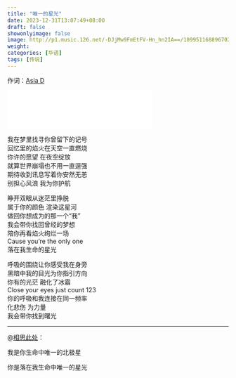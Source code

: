 ```yaml
---
title: "唯一的星光"
date: 2023-12-31T13:07:49+08:00
draft: false
showonlyimage: false
image: http://p1.music.126.net/-DJjMw9FmEtFV-Hn_hn2IA==/109951168896702392.jpg
weight: 
categories: [华语]
tags: [传说]
---
```


作词：[Asia D](https://music.163.com/#/song?id=2079859600&userid=29382116)
<!--more-->
<iframe frameborder="no" border="0" marginwidth="0" marginheight="0" width=330 height=86 src="//music.163.com/outchain/player?type=2&id=2079859600&auto=0&height=66"></iframe>

我在梦里找寻你曾留下的记号  
回忆里的焰火在天空一直燃烧  
你许的愿望  在夜空绽放  
就算世界崩塌也不用一直逞强  
期待收到讯息写着你安然无恙  
别担心风浪  我为你护航  

睁开双眼从迷茫里挣脱  
属于你的颜色  渲染这星河  
做回你想成为的那一个“我”  
我会带你找回曾经的梦想  
陪你再看焰火绚烂一场  
Cause you’re the only one  
落在我生命的星光  

呼吸的围绕让你感受我在身旁  
黑暗中我的目光为你指引方向  
你有的光茫  融化了冰霜  
Close your eyes just count 123  
你的呼吸和我连接在同一频率  
化悲伤 为力量  
我会带你找到曙光  

---

@[相思此处](https://music.163.com/user/home?id=5215815129)：

我是你生命中唯一的北极星  

你是落在我生命中唯一的星光


